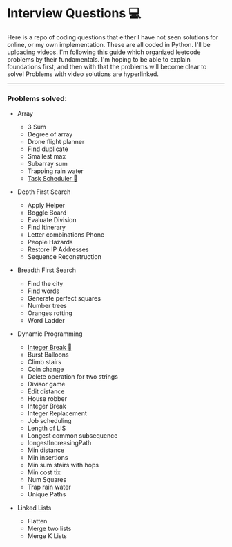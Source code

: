 # Interview Questions 💻

Here is a repo of coding questions that either I have not seen solutions for online, or my own implementation. These are all coded in Python. I'll be uploading videos. I'm following [this guide](https://docs.google.com/document/d/1wUCqhVHydWiDk6FJdFLSMpgigNrGcs4OFZg0Wa7JGEw/edit) which organized leetcode problems by their fundamentals. I'm hoping to be able to explain foundations first, and then with that the problems will become clear to solve! Problems with video solutions are hyperlinked.

---

### Problems solved:

* Array
  * 3 Sum
  * Degree of array
  * Drone flight planner
  * Find duplicate
  * Smallest max
  * Subarray sum
  * Trapping rain water
  * [Task Scheduler 🎦](https://youtu.be/oN9Kv8CDVzw)

* Depth First Search
  * Apply Helper
  * Boggle Board
  * Evaluate Division
  * Find Itinerary
  * Letter combinations Phone
  * People Hazards
  * Restore IP Addresses
  * Sequence Reconstruction

* Breadth First Search
  * Find the city
  * Find words
  * Generate perfect squares
  * Number trees
  * Oranges rotting
  * Word Ladder

* Dynamic Programming
  * [Integer Break 🎦](https://www.youtube.com/watch?v=m0OFK5LeEyw)
  * Burst Balloons
  * Climb stairs
  * Coin change
  * Delete operation for two strings
  * Divisor game
  * Edit distance
  * House robber
  * Integer Break
  * Integer Replacement
  * Job scheduling
  * Length of LIS
  * Longest common subsequence
  * longestIncreasingPath
  * Min distance
  * Min insertions
  * Min sum stairs with hops
  * Min cost tix
  * Num Squares
  * Trap rain water
  * Unique Paths

* Linked Lists
  * Flatten
  * Merge two lists
  * Merge K Lists
